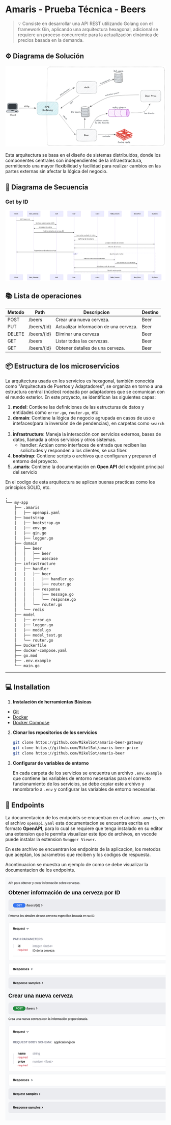 # Amaris - Prueba Técnica - Beers

> 💡 Consiste en desarrollar una API REST utilizando Golang con el framework Gin, aplicando una arquitectura hexagonal,
> adicional se requiere un proceso concurrente para la actualización dinámica de precios basada en la demanda.

## ⚙️ Diagrama de Solución

![Diagrama de Solución](./assets/diagrama_solucion.png)

Esta arquitectura se basa en el diseño de sistemas distribuidos, donde los componentes centrales son independientes de
la infraestructura,
permitiendo una mayor flexibilidad y facilidad para realizar cambios en las partes externas sin afectar la lógica del
negocio.

## 🎲 Diagrama de Secuencia

### Get by ID
![Diagrama de secuencia get by ID](./assets/diagrama_secuencia_get_by_id.png)

## 📚 Lista de operaciones

| Metodo | Path        | Descripcion                            | Destino |
|:-------|-------------|----------------------------------------|---------|
| POST   | /beers      | Crear una nueva cerveza.               | Beer    |
| PUT    | /beers/{id} | Actualizar información de una cerveza. | Beer    |
| DELETE | /beers/{id} | Eliminar una cerveza                   | Beer    |
| GET    | /beers      | Listar todas las cervezas.             | Beer    |
| GET    | /beers/{id} | Obtener detalles de una cerveza.       | Beer    |

## 📦 Estructura de los microservicios

La arquitectura usada en los servicios es hexagonal, también conocida como "Arquitectura de Puertos y Adaptadores", se organiza en torno a una estructura central (núcleo) rodeada por adaptadores que se comunican con el mundo exterior.
En este proyecto, se identifican las siguientes capas:

1. **model**: Contiene las definiciones de las estructuras de datos y entidades como `error.go`, `router.go`, etc
2. **domain**: Contiene la lógica de negocio agrupada en casos de uso e intefaces(para la inversión de de pendencias), en carpetas como `search` .
3. **infrastructure**: Maneja la interacción con servicios externos, bases de datos, llamada a otros servicios  y otros sistemas.
    - handler: Actúan como interfaces de entrada que reciben las solicitudes y responden a los clientes, se usa fiber.
4. **bootstrap**: Contiene scripts o archivos que configuran y preparan el entorno del proyecto.
5. .**amaris**: Contiene la documentación en **Open API** del endpoint principal del servicio

En el codigo de esta arquitectura se aplican buenas practicas como los principios SOLID, etc.

```
.
└── my-app
    ├── .amaris
    │   ├── openapi.yaml
    ├── bootstrap
    │   ├── bootstrap.go
    │   ├── env.go
    │   ├── gin.go
    │   ├── logger.go
    ├── domain
    │   ├── beer
    │   │   ├── beer
    │   │   ├── usecase
    ├── infrastructure
    │   ├── handler
    │   │   ├── beer
    │   │   │   ├── handler.go
    │   │   │   ├── router.go
    │   │   ├── response
    │   │   │   ├── message.go
    │   │   │   └── response.go
    │   │   └── router.go
    │   └── redis
    ├── model
    │   ├── error.go
    │   ├── logger.go
    │   ├── model.go
    │   ├── model_test.go
    │   └── router.go
    ├── Dockerfile
    ├── docker-compose.yaml   
    ├── go.mod
    ├── .env.example    
    └── main.go  
```
---

## 💻 Installation

1. **Instalación de herramientas Básicas**
- [Git](https://git-scm.com/book/en/v2/Getting-Started-Installing-Git)
- [Docker](https://docs.docker.com/get-docker/)
- [Docker Compose](https://docs.docker.com/compose/install/)

2. **Clonar los repositorios de los servicios**
   ```bash
   git clone https://github.com/MikelSot/amaris-beer-gateway
   git clone https://github.com/MikelSot/amaris-beer-price
   git clone https://github.com/MikelSot/amaris-beer
   ```

3. **Configurar de variables de entorno**

   En cada carpeta de los servicios se encuentra un archivo `.env.example` que contiene las variables de entorno necesarias para el correcto funcionamiento de los servicios,
   se debe copiar este archivo y renombrarlo a `.env` y configurar las variables de entorno necesarias.

## 🧙 Endpoints

La documentacion de los endpoints se encuentran en el archivo `.amaris`, en el archivo `openapi.yaml`
esta documentacion se encuentra escrita en formato **OpenAPI**, para lo cual se requiere que tenga instalado en su
editor una extension que le permita visualizar este tipo de archivos, en vscode puede instalar la extension `Swagger Viewer`.

En este archivo se encuentran los endpoints de la aplicacion, los metodos que aceptan, los parametros que reciben y los codigos de respuesta.

Acontinuacion se muestra un ejemplo de como se debe visualizar la documentacion de los endpoints.

![Open API](assets/openapi.png)

